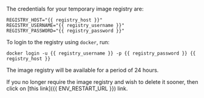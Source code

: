 The credentials for your temporary image registry are:

```
REGISTRY_HOST="{{ registry_host }}"
REGISTRY_USERNAME="{{ registry_username }}"
REGISTRY_PASSWORD="{{ registry_password }}"
```

To login to the registry using ``docker``, run:

```
docker login -u {{ registry_username }} -p {{ registry_password }} {{ registry_host }}
```

The image registry will be available for a period of 24 hours.

If you no longer require the image registry and wish to delete it sooner,
then click on [this link]({{ ENV_RESTART_URL }}) link.
